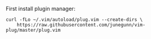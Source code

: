First install plugin manager:

    curl -fLo ~/.vim/autoload/plug.vim --create-dirs \
        https://raw.githubusercontent.com/junegunn/vim-plug/master/plug.vim

